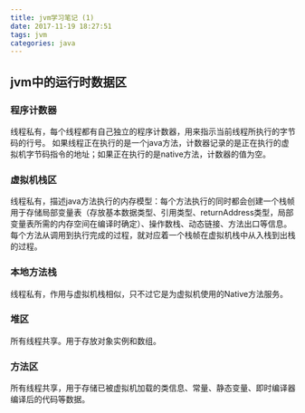 ```yaml
---
title: jvm学习笔记 (1)
date: 2017-11-19 18:27:51
tags: jvm
categories: java
---
```

## jvm中的运行时数据区
### 程序计数器
线程私有，每个线程都有自己独立的程序计数器，用来指示当前线程所执行的字节码的行号。
如果线程正在执行的是一个java方法，计数器记录的是正在执行的虚拟机字节码指令的地址；如果正在执行的是native方法，计数器的值为空。
### 虚拟机栈区
线程私有，描述java方法执行的内存模型：每个方法执行的同时都会创建一个栈帧用于存储局部变量表（存放基本数据类型、引用类型、returnAddress类型，局部变量表所需的内存空间在编译时确定）、操作数栈、动态链接、方法出口等信息。每个方法从调用到执行完成的过程，就对应着一个栈帧在虚拟机栈中从入栈到出栈的过程。
### 本地方法栈
线程私有，作用与虚拟机栈相似，只不过它是为虚拟机使用的Native方法服务。
### 堆区
所有线程共享。用于存放对象实例和数组。
### 方法区
所有线程共享，用于存储已被虚拟机加载的类信息、常量、静态变量、即时编译器编译后的代码等数据。

